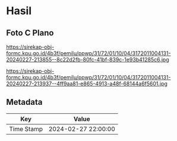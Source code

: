 # Hasil

## Foto C Plano

https://sirekap-obj-formc.kpu.go.id/4b3f/pemilu/ppwp/31/72/01/10/04/3172011004131-20240227-213855--8c22d2fb-80fc-41bf-839c-1e93b41285c6.jpg

https://sirekap-obj-formc.kpu.go.id/4b3f/pemilu/ppwp/31/72/01/10/04/3172011004131-20240227-213937--4ff9aa81-e865-4913-a48f-68144a6f5601.jpg


## Metadata

| Key        | Value               |
| ---------- | ------------------- |
| Time Stamp | 2024-02-27 22:00:00 |




